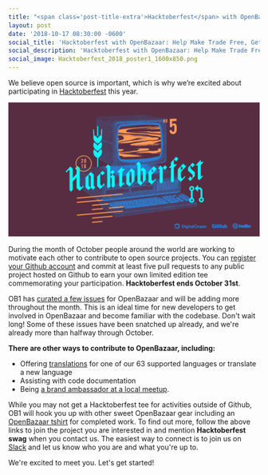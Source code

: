 ```yaml
---
title: "<span class='post-title-extra'>Hacktoberfest</span> with OpenBazaar: <span class='post-title-extra'>Help Make Trade Free,</span> Get Rewards"
layout: post
date: '2018-10-17 08:30:00 -0600'
social_title: 'Hacktoberfest with OpenBazaar: Help Make Trade Free, Get Rewards'
social_description: 'Hacktoberfest with OpenBazaar: Help Make Trade Free, Get Rewards'
social_image: Hacktoberfest_2018_poster1_1600x850.png
---
```


We believe open source is important, which is why we’re excited about participating in  [Hacktoberfest](https://hacktoberfest.digitalocean.com/details) this year.

![Hacktoberfest with OpenBazaar: Help Make Trade Free, Get Rewards](Hacktoberfest_2018_poster1_1600x850.png "Hacktoberfest with OpenBazaar: Help Make Trade Free, Get Rewards")

During the month of October people around the world are working to motivate each other to contribute to open source projects. You can [register your Github account](https://hacktoberfest.digitalocean.com/details) and commit at least five pull requests to any public project hosted on Github to earn your own limited edition tee commemorating your participation. **Hacktoberfest ends October 31st**.

OB1 has [curated a few issues](https://github.com/OpenBazaar/openbazaar-go/issues?g=is%3Aissue_is%3Aopen+label%3Ahacktoberfest) for OpenBazaar and will be adding more throughout the month. This is an ideal time for new developers to get involved in OpenBazaar and become familiar with the codebase. Don't wait long! Some of these issues have been snatched up already, and we're already more than halfway through October.

**There are other ways to contribute to OpenBazaar, including:**

- Offering [translations](https://www.transifex.com/ob1/openbazaar/) for one of our 63 supported languages or translate a new language
- Assisting with code documentation
- Being [a brand ambassador at a local meetup](https://openbazaar.org/meet). 

While you may not get a Hacktoberfest tee for activities outside of Github, OB1 will hook you up with other sweet OpenBazaar gear including an [OpenBazaar tshirt](https://openbazaar.com/store/QmcUDmZK8PsPYWw5FRHKNZFjszm2K6e68BQSTpnJYUsML7/openbazaar-t-shirt) for completed work. To find out more, follow the above links to join the project you are interested in and mention **Hacktoberfest swag** when you contact us. The easiest way to connect is to join us on [Slack](https://openbazaar.org/slack) and let us know who you are and what you're up to. 

We're excited to meet you. Let's get started!

